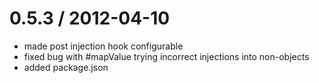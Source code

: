 
0.5.3 / 2012-04-10 
==================

  * made post injection hook configurable
  * fixed bug with #mapValue trying incorrect injections into non-objects
  * added package.json
